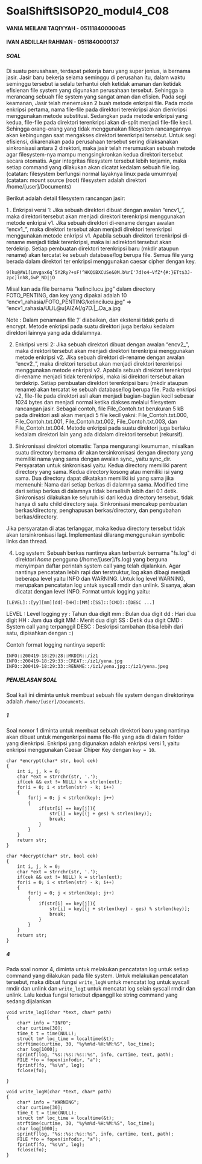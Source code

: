 # SoalShiftSISOP20_modul4_C08

#### VANIA MEILANI TAQIYYAH - 05111840000045 ####
#### IVAN ABDILLAH RAHMAN - 0511840000137 ####

##### SOAL 

Di suatu perusahaan, terdapat pekerja baru yang super jenius, ia bernama jasir. Jasir baru bekerja selama seminggu di perusahan itu, dalam waktu seminggu tersebut ia selalu terhantui oleh ketidak amanan dan ketidak efisienan file system yang digunakan perusahaan tersebut. Sehingga ia merancang sebuah file system yang sangat aman dan efisien. Pada segi keamanan, Jasir telah menemukan 2 buah metode enkripsi file. Pada mode enkripsi pertama, nama file-file pada direktori terenkripsi akan dienkripsi menggunakan metode substitusi. Sedangkan pada metode enkripsi yang kedua, file-file pada direktori terenkripsi akan di-split menjadi file-file kecil. Sehingga orang-orang yang tidak menggunakan filesystem rancangannya akan kebingungan saat mengakses direktori terenkripsi tersebut. Untuk segi efisiensi, dikarenakan pada perusahaan tersebut sering dilaksanakan sinkronisasi antara 2 direktori, maka jasir telah merumuskan sebuah metode agar filesystem-nya mampu mengsingkronkan kedua direktori tersebut secara otomatis. Agar integritas filesystem tersebut lebih terjamin, maka setiap command yang dilakukan akan dicatat kedalam sebuah file log.
(catatan: filesystem berfungsi normal layaknya linux pada umumnya)
(catatan: mount source (root) filesystem adalah direktori /home/[user]/Documents)

Berikut adalah detail filesystem rancangan jasir:

1 . Enkripsi versi 1:
Jika sebuah direktori dibuat dengan awalan “encv1_”, maka direktori tersebut akan menjadi direktori terenkripsi menggunakan metode enkripsi v1.
Jika sebuah direktori di-rename dengan awalan “encv1_”, maka direktori tersebut akan menjadi direktori terenkripsi menggunakan metode enkripsi v1.
Apabila sebuah direktori terenkripsi di-rename menjadi tidak terenkripsi, maka isi adirektori tersebut akan terdekrip.
Setiap pembuatan direktori terenkripsi baru (mkdir ataupun rename) akan tercatat ke sebuah database/log berupa file.
Semua file yang berada dalam direktori ter enkripsi menggunakan caesar cipher dengan key.
```
9(ku@AW1[Lmvgax6q`5Y2Ry?+sF!^HKQiBXCUSe&0M.b%rI'7d)o4~VfZ*{#:}ETt$3J-zpc]lnh8,GwP_ND|jO
```
Misal kan ada file bernama “kelincilucu.jpg” dalam directory FOTO_PENTING, dan key yang dipakai adalah 10
“encv1_rahasia/FOTO_PENTING/kelincilucu.jpg” => “encv1_rahasia/ULlL@u]AlZA(/g7D.|_.Da_a.jpg

Note : Dalam penamaan file ‘/’ diabaikan, dan ekstensi tidak perlu di encrypt.
Metode enkripsi pada suatu direktori juga berlaku kedalam direktori lainnya yang ada didalamnya.

2. Enkripsi versi 2:
Jika sebuah direktori dibuat dengan awalan “encv2_”, maka direktori tersebut akan menjadi direktori terenkripsi menggunakan metode enkripsi v2.
Jika sebuah direktori di-rename dengan awalan “encv2_”, maka direktori tersebut akan menjadi direktori terenkripsi menggunakan metode enkripsi v2.
Apabila sebuah direktori terenkripsi di-rename menjadi tidak terenkripsi, maka isi direktori tersebut akan terdekrip.
Setiap pembuatan direktori terenkripsi baru (mkdir ataupun rename) akan tercatat ke sebuah database/log berupa file.
Pada enkripsi v2, file-file pada direktori asli akan menjadi bagian-bagian kecil sebesar 1024 bytes dan menjadi normal ketika diakses melalui filesystem rancangan jasir. Sebagai contoh, file File_Contoh.txt berukuran 5 kB pada direktori asli akan menjadi 5 file kecil yakni: File_Contoh.txt.000, File_Contoh.txt.001, File_Contoh.txt.002, File_Contoh.txt.003, dan File_Contoh.txt.004.
Metode enkripsi pada suatu direktori juga berlaku kedalam direktori lain yang ada didalam direktori tersebut (rekursif).

3. Sinkronisasi direktori otomatis:
Tanpa mengurangi keumuman, misalkan suatu directory bernama dir akan tersinkronisasi dengan directory yang memiliki nama yang sama dengan awalan sync_ yaitu sync_dir. Persyaratan untuk sinkronisasi yaitu:
Kedua directory memiliki parent directory yang sama.
Kedua directory kosong atau memiliki isi yang sama. Dua directory dapat dikatakan memiliki isi yang sama jika memenuhi:
Nama dari setiap berkas di dalamnya sama.
Modified time dari setiap berkas di dalamnya tidak berselisih lebih dari 0.1 detik.
Sinkronisasi dilakukan ke seluruh isi dari kedua directory tersebut, tidak hanya di satu child directory saja.
Sinkronisasi mencakup pembuatan berkas/directory, penghapusan berkas/directory, dan pengubahan berkas/directory.

Jika persyaratan di atas terlanggar, maka kedua directory tersebut tidak akan tersinkronisasi lagi.
Implementasi dilarang menggunakan symbolic links dan thread.

4. Log system:
Sebuah berkas nantinya akan terbentuk bernama "fs.log" di direktori *home* pengguna (/home/[user]/fs.log) yang berguna menyimpan daftar perintah system call yang telah dijalankan.
Agar nantinya pencatatan lebih rapi dan terstruktur, log akan dibagi menjadi beberapa level yaitu INFO dan WARNING.
Untuk log level WARNING, merupakan pencatatan log untuk syscall rmdir dan unlink.
Sisanya, akan dicatat dengan level INFO.
Format untuk logging yaitu:

`[LEVEL]::[yy][mm][dd]-[HH]:[MM]:[SS]::[CMD]::[DESC ...]`


LEVEL    : Level logging
yy   	 : Tahun dua digit
mm    	 : Bulan dua digit
dd    	 : Hari dua digit
HH    	 : Jam dua digit
MM    	 : Menit dua digit
SS    	 : Detik dua digit
CMD   	 : System call yang terpanggil
DESC     : Deskripsi tambahan (bisa lebih dari satu, dipisahkan dengan ::)

Contoh format logging nantinya seperti:
```
INFO::200419-18:29:28::MKDIR::/iz1
INFO::200419-18:29:33::CREAT::/iz1/yena.jpg
INFO::200419-18:29:33::RENAME::/iz1/yena.jpg::/iz1/yena.jpeg
```

##### PENJELASAN SOAL
Soal kali ini diminta untuk membuat sebuah file system dengan direktorinya adalah `/home/[user]/Documents`. 
##### 1
Soal nomor 1 diminta untuk membuat sebuah direktori baru yang nantinya akan dibuat untuk mengenkripsi nama file-file yang ada di dalam folder yang dienkripsi. Enkripsi yang digunakan adalah enkripsi versi 1, yaitu enkripsi menggunakan Caesar Chiper Key dengan `key = 10`.

```
char *encrypt(char* str, bool cek)
{
	int i, j, k = 0;
	char *ext = strrchr(str, '.');
	if(cek && ext != NULL) k = strlen(ext);
	for(i = 0; i < strlen(str) - k; i++)
	{
		for(j = 0; j < strlen(key); j++)
		{
			if(str[i] == key[j]){
				str[i] = key[(j + ges) % strlen(key)];
				break;
			}
		}
	}
	return str;
}

char *decrypt(char* str, bool cek)
{
	int i, j, k = 0;
	char *ext = strrchr(str, '.');
	if(cek && ext != NULL) k = strlen(ext);
	for(i = 0; i < strlen(str) - k; i++)
	{
		for(j = 0; j < strlen(key); j++)
		{
			if(str[i] == key[j]){
				str[i] = key[(j + strlen(key) - ges) % strlen(key)];
				break;
			}
		}
	}
	return str;
}
```

##### 4
Pada soal nomor 4, diminta untuk melakukan pencatatan log untuk setiap command yang dilakukan pada file system. Untuk melakukan pencatatan tersebut, maka dibuat fungsi `write_logW` untuk mencatat log untuk syscall rmdir dan unlink dan `write_logI` untuk mencatat log selain syscall rmdir dan unlink. Lalu kedua fungsi tersebut dipanggil ke string command yang sedang dijalankan

```
void write_logI(char *text, char* path)
{
    char* info = "INFO";
	char curtime[30];
    time_t t = time(NULL);
    struct tm* loc_time = localtime(&t);
	strftime(curtime, 30, "%y%m%d-%H:%M:%S", loc_time);
    char log[1000];
    sprintf(log, "%s::%s::%s::%s", info, curtime, text, path);
	FILE *fo = fopen(infodir, "a");  
    fprintf(fo, "%s\n", log);  
    fclose(fo); 
    
}

void write_logW(char *text, char* path)
{
    char* info = "WARNING";
    char curtime[30];
    time_t t = time(NULL);
    struct tm* loc_time = localtime(&t);
	strftime(curtime, 30, "%y%m%d-%H:%M:%S", loc_time);
    char log[1000];
    sprintf(log, "%s::%s::%s::%s", info, curtime, text, path);
	FILE *fo = fopen(infodir, "a");  
    fprintf(fo, "%s\n", log);  
    fclose(fo); 
}
```
